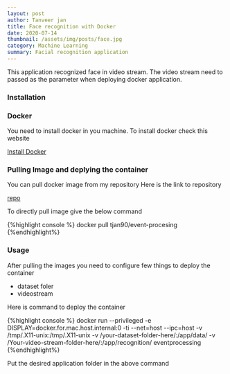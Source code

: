 ```yaml
---
layout: post
author: Tanveer jan
title: Face recognition with Docker
date: 2020-07-14
thumbnail: /assets/img/posts/face.jpg
category: Machine Learning
summary: Facial recognition application 
---
```


This application recognized face in video stream. The video stream need to passed as the parameter when deploying docker application.

### Installation
<h3>Docker</h3>

You need to install docker in you machine. To install docker check this website

[Install Docker](https://www.docker.com/get-started)

<h3>Pulling Image and deplying the container</h3>

You can pull docker image from my repository
Here is the link to repository

[repo](https://hub.docker.com/repository/docker/tjan90/event-processing)

To directly pull image give the below command

{%highlight console %}
docker pull tjan90/event-procesing
{%endhighlight%}

### Usage
After pulling the images you need to configure few things to deploy the container
 - dataset foler
 - videostream

Here is command to deploy the container

{%highlight console %}
docker run --privileged -e DISPLAY=docker.for.mac.host.internal:0 -ti --net=host --ipc=host -v /tmp/.X11-unix:/tmp/.X11-unix -v /your-dataset-folder-here/:/app/data/ -v /Your-video-stream-folder-here/:/app/recognition/ eventprocessing 
{%endhighlight%}

Put the desired application folder in the above command
